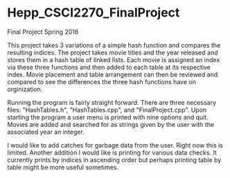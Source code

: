 # Hepp_CSCI2270_FinalProject
Final Project Spring 2016

This project takes 3 variations of a simple hash function and compares the resulting indices. The project takes movie titles and the year released and stores them in a hash table of linked lists. Each movie is assigned an index via these three functions and then added to each table at its respective index. Movie placement and table arrangement can then be reviewed and compared to see the differences the three hash functions have on orginization. 

Running the program is fairly straight forward. There are three necessary files: "HashTables.h", "HashTables.cpp", and "FinalProject.cpp". Upon starting the program a user menu is printed with nine options and quit. Movies are added and searched for as strings given by the user with the associated year an integer. 

I would like to add catches for garbage data from the user. Right now this is limited. Another addition I would like is printing for various data checks. It currently prints by indices in ascending order but perhaps printing table by table might be more useful sometimes.
